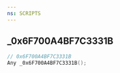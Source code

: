 ```yaml
---
ns: SCRIPTS
---
```

## _0x6F700A4BF7C3331B

```c
// 0x6F700A4BF7C3331B
Any _0x6F700A4BF7C3331B();
```

